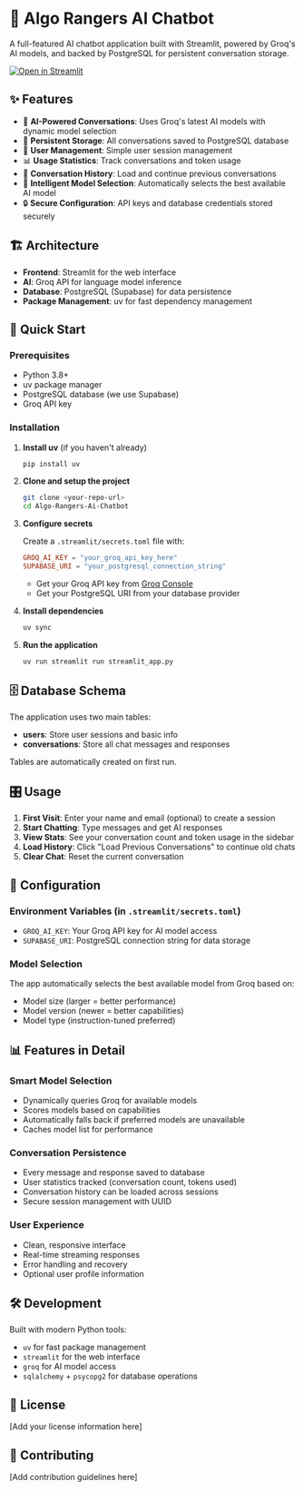 # 🤖 Algo Rangers AI Chatbot

A full-featured AI chatbot application built with Streamlit, powered by Groq's AI models, and backed by PostgreSQL for persistent conversation storage.

[![Open in Streamlit](https://static.streamlit.io/badges/streamlit_badge_black_white.svg)](https://chatbot-template.streamlit.app/)

## ✨ Features

- 🤖 **AI-Powered Conversations**: Uses Groq's latest AI models with dynamic model selection
- 💾 **Persistent Storage**: All conversations saved to PostgreSQL database
- 👤 **User Management**: Simple user session management
- 📊 **Usage Statistics**: Track conversations and token usage
- 🔄 **Conversation History**: Load and continue previous conversations
- 🎯 **Intelligent Model Selection**: Automatically selects the best available AI model
- 🔒 **Secure Configuration**: API keys and database credentials stored securely

## 🏗️ Architecture

- **Frontend**: Streamlit for the web interface
- **AI**: Groq API for language model inference
- **Database**: PostgreSQL (Supabase) for data persistence
- **Package Management**: uv for fast dependency management

## 🚀 Quick Start

### Prerequisites

- Python 3.8+
- uv package manager
- PostgreSQL database (we use Supabase)
- Groq API key

### Installation

1. **Install uv** (if you haven't already)

   ```bash
   pip install uv
   ```

2. **Clone and setup the project**

   ```bash
   git clone <your-repo-url>
   cd Algo-Rangers-Ai-Chatbot
   ```

3. **Configure secrets**

   Create a `.streamlit/secrets.toml` file with:

   ```toml
   GROQ_AI_KEY = "your_groq_api_key_here"
   SUPABASE_URI = "your_postgresql_connection_string"
   ```

   - Get your Groq API key from [Groq Console](https://console.groq.com/keys)
   - Get your PostgreSQL URI from your database provider

4. **Install dependencies**

   ```bash
   uv sync
   ```

5. **Run the application**

   ```bash
   uv run streamlit run streamlit_app.py
   ```

## 🗄️ Database Schema

The application uses two main tables:

- **users**: Store user sessions and basic info
- **conversations**: Store all chat messages and responses

Tables are automatically created on first run.

## 🎛️ Usage

1. **First Visit**: Enter your name and email (optional) to create a session
2. **Start Chatting**: Type messages and get AI responses
3. **View Stats**: See your conversation count and token usage in the sidebar
4. **Load History**: Click "Load Previous Conversations" to continue old chats
5. **Clear Chat**: Reset the current conversation

## 🔧 Configuration

### Environment Variables (in `.streamlit/secrets.toml`)

- `GROQ_AI_KEY`: Your Groq API key for AI model access
- `SUPABASE_URI`: PostgreSQL connection string for data storage

### Model Selection

The app automatically selects the best available model from Groq based on:
- Model size (larger = better performance)
- Model version (newer = better capabilities)
- Model type (instruction-tuned preferred)

## 📊 Features in Detail

### Smart Model Selection
- Dynamically queries Groq for available models
- Scores models based on capabilities
- Automatically falls back if preferred models are unavailable
- Caches model list for performance

### Conversation Persistence
- Every message and response saved to database
- User statistics tracked (conversation count, tokens used)
- Conversation history can be loaded across sessions
- Secure session management with UUID

### User Experience
- Clean, responsive interface
- Real-time streaming responses
- Error handling and recovery
- Optional user profile information

## 🛠️ Development

Built with modern Python tools:
- `uv` for fast package management
- `streamlit` for the web interface
- `groq` for AI model access
- `sqlalchemy` + `psycopg2` for database operations

## 📝 License

[Add your license information here]

## 🤝 Contributing

[Add contribution guidelines here]
